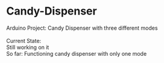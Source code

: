 # Candy-Dispenser
Arduino Project: Candy Dispenser with three different modes <br>
<br>
Current State: <br>
Still working on it <br>
So far: Functioning candy dispenser with only one mode <br>
